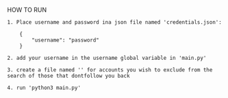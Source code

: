 
HOW TO RUN

    1. Place username and password ina json file named 'credentials.json':
       
        {
            "username": "password"
        }

    2. add your username in the username global variable in 'main.py'

    3. create a file named '' for accounts you wish to exclude from the search of those that dontfollow you back

    4. run 'python3 main.py'
        
